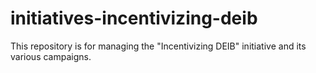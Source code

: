 # initiatives-incentivizing-deib
This repository is for managing the "Incentivizing DEIB" initiative and its various campaigns.
